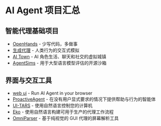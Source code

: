 # AI Agent 项目汇总

## 智能代理基础项目

- [OpenHands](https://github.com/All-Hands-AI/OpenHands) - 少写代码，多做事
- [生成代理](https://github.com/joonspk-research/generative_agents) - 人类行为的交互式模拟
- [AI Town](https://github.com/a16z-infra/ai-town) - AI 角色生活、聊天和社交的虚拟城镇
- [AgentSims](https://github.com/py499372727/AgentSims.git) - 用于大型语言模型评估的开源沙箱

## 界面与交互工具

- [web ui](https://github.com/browser-use/web-ui) - Run AI Agent in your browser
- [ProactiveAgent](https://github.com/thunlp/ProactiveAgent/tree/main) - 在没有用户显式要求的情况下提供帮助与行为的智能体
- [UI-TARS](https://github.com/bytedance/UI-TARS-desktop) - 使用自然语言控制您的计算机
- [Eko](https://github.com/FellouAI/eko?tab=readme-ov-file) - 使用自然语言构建可用于生产的代理工作流程
- [OmniParser](https://github.com/microsoft/OmniParser.git) - 基于纯视觉的 GUI 代理的屏幕解析工具